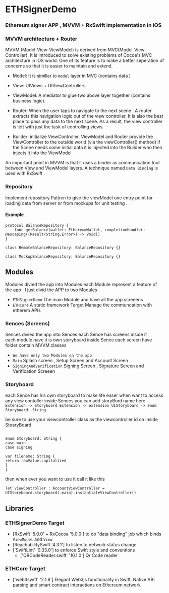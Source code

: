 # ETHSignerDemo

### Ethereum signer  APP ,  MVVM  + RxSwift  implementation in iOS 


### MVVM architecture + Router
MVVM (Model-View-ViewModel) is derived from MVC(Model-View-Controller).
It is introduced to solve existing problems of Cocoa's MVC architecture in iOS world.
One of its feature is to make a better seperation of concerns so that it is easier to maintain and extend.

*  Model: It is simillar to `model` layer in MVC (contains data )

* View: UIViews + UIViewControllers 

* ViewModel: A mediator to glue two above layer together (contains  business logic).

* Router: When the user taps  to navigate to the next scene . A router extracts this navigation logic out of the view controller. It is also the best place to pass any data to the next scene. As a result, the view controller is left with just the task of controlling views.

* Builder: initialize ViewController, ViewModel and Router
provide the ViewController to the outside world (via the viewController() method)
if the Scene needs some initial data it is injected into the Builder who then injects it into the ViewModel


An important point in MVVM is that it uses a binder as communication tool between View and ViewModel layers.
A technique named `Data Binding` is used with RxSwift . 

### Repository
Implement repository  Pattren to give the viewModel one entry point for loading data from server or from mockups for unit testing .

#### Example
```
protocol BalanceRepository {
    func getBalance(wallet: EthereumWallet, completionHandler: @escaping((Result<String,Error>) -> Void))
}

class RemoteBalanceRepository: BalanceRepository {}

class MockupBalanceRepository: BalanceRepository {}

```

## Modules 
Modules divied the app into  Modules each Module represent a feature of the  app .
 I just divid the APP to two Modules 
 * ```ETHSignerDemo```   The main Module and have all the app screeens 
 *  ```ETHCore```  A static framework Target  Manage the communcation with etherem APIs 



###  Sences (Screens)
Sences divied the app into  Sences each Sence has  screens inside it  
each module  have it is own  storyboard 
inside Sence each screen have folder contain MVVM classes 

* ```We have only two Modules on the app``` 
* ```Main```   Splash screen ,   Setup Screen  and Account Screen
*  ```SigningAndVerification```  Signing Screen , Signature Screen and Verification Screeen 

### Storyboard 
each Sence has his own storyboard to make life easer when want to access any view contoller inside Sences 
you can add storyBord name here 
```Extension -> Storyboard Extension -> extension UIStoryboard -> enum Storyboard: String ```

be sure to use your viewcontroller  class as the viewcontroller id on inside StoaryBoard 

```

enum Storyboard: String {
case main
case signing

var filename: String {
return rawValue.capitalized
}
}
```


then  when ever you want to use it call it like this   
```
let viewController : AccountViewController = UIStoryboard.storyboard(.main).instantiateViewController()
```





## Libraries
### ETHSignerDemo Target 
* [RxSwift '5.0.0' + RxCocoa '5.0.0'] to do "data binding" job which binds `ViewModel` and `View`
* [ReachabilitySwift  '4.3.1'] to listen to network status change 
* ['SwiftLint' '0.33.0'] to enforce Swift style and conventions
  * ['QRCodeReader.swift' '10.1.0'] Qr Code reader 

### ETHCore Target 

* ['web3swift' '2.1.6']  Elegant Web3js functionality in Swift. Native ABI parsing and smart contract interactions on Ethereum network
